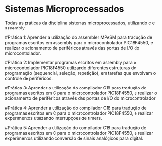 # Sistemas Microprocessados
Todas as práticas da disciplina sistemas microprocessados, utilizando c e assembly.

#Prática 1:
Aprender a utilização do assembler MPASM para tradução de programas escritos em assembly para o
microcontrolador PIC18F4550, e realizar o acionamento de periféricos através das portas de I/O do
microcontrolador.

#Prática 2:
Implementar programas escritos em assembly para o microcontrolador PIC18F4550 utilizando diferentes
estruturas de programação (sequencial, seleção, repetição), em tarefas que envolvam o controle de
periféricos.

#Prática 3: 
Aprender a utilização do compilador C18 para tradução de programas escritos em C para o microcontrolador
PIC18F4550, e realizar o acionamento de periféricos através das portas de I/O do microcontrolador

#Prática 4: 
Aprender a utilização do compilador C18 para tradução de programas escritos em C para o microcontrolador
PIC18F4550, e realizar experimentos utilizando interrupções de timers.

#Prática 5: 
Aprender a utilização do compilador C18 para tradução de programas escritos em C para o microcontrolador
PIC18F4550, e realizar experimentos utilizando conversão de sinais analógicos para digital.
